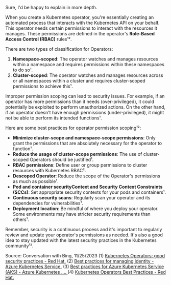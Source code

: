 Sure, I'd be happy to explain in more depth.

When you create a Kubernetes operator, you're essentially creating an automated process that interacts with the Kubernetes API on your behalf. This operator needs certain permissions to interact with the resources it manages. These permissions are defined in the operator's **Role-Based Access Control (RBAC)** rules¹².

There are two types of classification for Operators:
1. **Namespace-scoped**: The operator watches and manages resources within a namespace and requires permissions within these namespaces to do so¹.
2. **Cluster-scoped**: The operator watches and manages resources across or all namespaces within a cluster and requires cluster-scoped permissions to achieve this¹.

Improper permission scoping can lead to security issues. For example, if an operator has more permissions than it needs (over-privileged), it could potentially be exploited to perform unauthorized actions. On the other hand, if an operator doesn't have enough permissions (under-privileged), it might not be able to perform its intended functions¹.

Here are some best practices for operator permission scoping¹²:
- **Minimize cluster-scope and namespace-scope permissions**: Only grant the permissions that are absolutely necessary for the operator to function¹.
- **Reduce the usage of cluster-scope permissions**: The use of cluster-scoped Operators should be justified¹.
- **RBAC permissions**: Define user or group permissions to cluster resources with Kubernetes RBAC².
- **Descoped Operator**: Reduce the scope of the Operator's permissions as much as possible¹.
- **Pod and container securityContext and Security Context Constraints (SCCs)**: Set appropriate security contexts for your pods and containers¹.
- **Continuous security scans**: Regularly scan your operator and its dependencies for vulnerabilities¹.
- **Deployment location**: Be mindful of where you deploy your operator. Some environments may have stricter security requirements than others¹.

Remember, security is a continuous process and it's important to regularly review and update your operator's permissions as needed. It's also a good idea to stay updated with the latest security practices in the Kubernetes community¹².

Source: Conversation with Bing, 11/25/2023
(1) [Kubernetes Operators: good security practices - Red Hat.](https://www.redhat.com/en/blog/kubernetes-operators-good-security-practices.)
(2) [Best practices for managing identity - Azure Kubernetes Service.](https://learn.microsoft.com/en-us/azure/aks/operator-best-practices-identity.)
(3) [Best practices for Azure Kubernetes Service (AKS) - Azure Kubernetes .... ](https://learn.microsoft.com/en-US/azure/aks/best-practices.)
(4) [Kubernetes Operators Best Practices - Red Hat. ](https://cloud.redhat.com/blog/kubernetes-operators-best-practices.)
